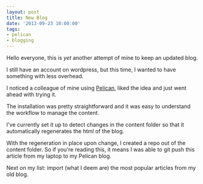 ```yaml
---
layout: post
title: New Blog
date: '2013-09-23 10:00:00'
tags:
- pelican
- blogging
---
```


Hello everyone, this is *yet* another attempt of mine to keep an updated blog.

I still have an account on wordpress, but this time, I wanted to have something with less overhead.

I noticed a colleague of mine using [Pelican](http://blog.getpelican.com/), liked the idea and just went ahead with trying it.

The installation was pretty straightforward and it was easy to understand the workflow to manage the content.

I've currently set it up to detect changes in the content folder so that it automatically regenerates the html of the blog.

With the regeneration in place upon change, I created a repo out of the content folder. So if you're reading this, it means
I was able to git push this article from my laptop to my Pelican blog.

Next on my list: import (what I deem are) the most popular articles from my old blog.